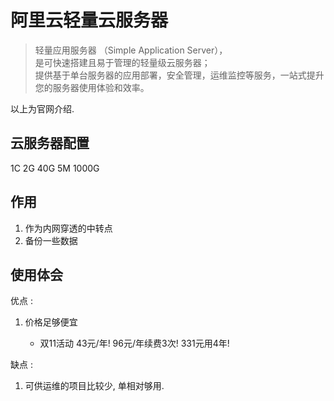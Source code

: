 # 阿里云轻量云服务器

> 轻量应用服务器 （Simple Application Server），  
> 是可快速搭建且易于管理的轻量级云服务器；  
> 提供基于单台服务器的应用部署，安全管理，运维监控等服务，一站式提升您的服务器使用体验和效率。

以上为官网介绍.

## 云服务器配置

1C 2G 40G 5M 1000G

## 作用

1. 作为内网穿透的中转点
2. 备份一些数据

## 使用体会

优点 :

1. 价格足够便宜

   - 双11活动 43元/年! 96元/年续费3次! 331元用4年!

缺点 :

1. 可供运维的项目比较少, 单相对够用.